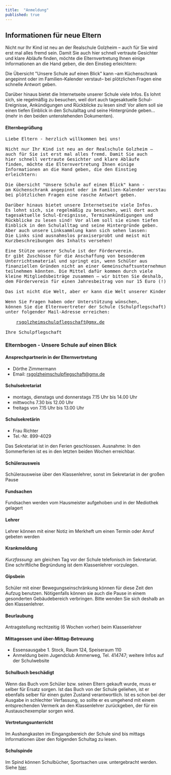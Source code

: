 ```yaml
---
title:  "Anmeldung"
published: true
---
```


## Informationen für neue Eltern

Nicht nur Ihr Kind ist neu an der Realschule Golzheim – auch für Sie wird erst mal alles fremd sein. Damit Sie auch hier schnell vertraute Gesichter und klare Abläufe finden, möchte die Elternvertretung Ihnen einige Informationen an die Hand geben, die den Einstieg erleichtern:

Die Übersicht "Unsere Schule auf einen Blick" kann –am Küchenschrank angepinnt oder im Familien-Kalender verstaut– bei plötzlichen Fragen eine schnelle Antwort geben. 

Darüber hinaus bietet die Internetseite unserer Schule viele Infos. Es lohnt sich, sie regelmäßig zu besuchen, weil dort auch tagesaktuelle Schul-Ereignisse, Ankündigungen und Rückblicke zu lesen sind! Vor allem soll sie einen tiefen Einblick in den Schulalltag und seine Hintergründe geben... (mehr in den beiden untenstehenden Dokumenten).


####  Elternbegrüßung

<pre>
Liebe Eltern - herzlich willkommen bei uns!

Nicht nur Ihr Kind ist neu an der Realschule Golzheim – 
auch für Sie ist erst mal alles fremd. Damit Sie auch 
hier schnell vertraute Gesichter und klare Abläufe 
finden, möchte die Elternvertretung Ihnen einige 
Informationen an die Hand geben, die den Einstieg 
erleichtern:

Die übersicht "Unsere Schule auf einen Blick" kann - 
am Küchenschrank angepinnt oder im Familien-Kalender verstaut –
bei plötzlichen Fragen eine rasche Antwort geben.

Darüber hinaus bietet unsere Internetseite viele Infos. 
Es lohnt sich, sie regelmäßig zu besuchen, weil dort auch 
tagesaktuelle Schul-Ereignisse, Terminankündigungen und 
Rückblicke zu lesen sind! Vor allem soll sie einen tiefen 
Einblick in den Schulalltag und seine Hintergründe geben. 
Aber auch unsere Linksammlung kann sich sehen lassen: 
Die Links sind ausnahmslos praxiserprobt und meist mit 
Kurzbeschreibungen des Inhalts versehen!

Eine Stütze unserer Schule ist der Förderverein. 
Er gibt Zuschüsse für die Anschaffung von besonderem 
Unterrichtsmaterial und springt ein, wenn Schüler aus 
finanziellen Gründen nicht an einer Gemeinschaftsunternehmung 
teilnehmen könnten. Die Mittel dafür kommen durch viele 
kleine Mitgliedsbeiträge zusammen – wir bitten Sie deshalb, 
dem Förderverein für einen Jahresbeitrag von nur 15 Euro (!) beizutreten.

Das ist nicht die Welt, aber er kann die Welt unserer Kinder verändern…

Wenn Sie Fragen haben oder Unterstützung wünschen, 
können Sie die Elternvertreter der Schule (Schulpflegschaft)
unter folgender Mail-Adresse erreichen: 

	<a href="mailto:rsgolzheimschulpflegschaft@gmx.de">rsgolzheimschulpflegschaft@gmx.de</a>

Ihre Schulpflegschaft
</pre>

### Elternbogen - Unsere Schule auf einen Blick

#### Ansprechpartnerin in der Elternvertretung

- Dörthe Zimmermann 
- Email: rsgolzheimschulpflegschaft@gmx.de

#### Schulsekretariat
- montags, dienstags und donnerstags 7.15 Uhr bis 14.00 Uhr 
- mittwochs 7.30 bis 12.00 Uhr
- freitags von 7.15 Uhr bis 13.00 Uhr 

#### Schulsekretärin

- Frau Richter
- Tel.-Nr. 899-4029 

Das Sekretariat ist in den Ferien geschlossen. Ausnahme: In den Sommerferien ist es in den letzten beiden Wochen erreichbar.

#### Schülerausweis

Schülerausweise über den Klassenlehrer, sonst im Sekretariat in der großen Pause 

#### Fundsachen

Fundsachen werden vom Hausmeister aufgehoben und in der Mediothek gelagert 

#### Lehrer

Lehrer können mit einer Notiz im Merkheft um einen Termin oder Anruf gebeten werden 

#### Krankmeldung

*Kurzfassung*: am gleichen Tag vor der Schule telefonisch im Sekretariat. Eine schriftliche Begründung ist dem Klassenlehrer vorzulegen.

#### Gipsbein

Schüler mit einer Bewegungseinschränkung können für diese Zeit den Aufzug benutzen. Nötigenfalls können sie auch die Pause in einem gesonderten Gebäudebereich verbringen. Bitte wenden Sie sich deshalb an den Klassenlehrer.

#### Beurlaubung

Antragstellung rechtzeitig (6 Wochen vorher) beim Klassenlehrer 

#### Mittagessen und über-Mittag-Betreuung

- Essensausgabe 1. Stock, Raum 124, Speiseraum 110
- Anmeldung beim Jugendclub Ammerweg, Tel. 414747; weitere Infos auf der Schulwebsite 

#### Schulbuch beschädigt

Wenn das Buch vom Schüler bzw. seinen Eltern gekauft wurde, muss er selber für Ersatz sorgen. Ist das Buch von der Schule geliehen, ist er ebenfalls selber für einen guten Zustand verantwortlich. Ist es schon bei der Ausgabe in schlechter Verfassung, so sollte er es umgehend mit einem entsprechenden Vermerk an den Klassenlehrer zurückgeben, der für ein Austauschexemplar sorgen wird.

#### Vertretungsunterricht

Im Aushangkasten im Eingangsbereich der Schule sind bis mittags Informationen über den folgenden Schultag zu lesen. 

#### Schulspinde 

Im Spind können Schulbücher, Sportsachen usw. untergebracht werden. Siehe <a href="spind-angebot.html">hier</a>.

